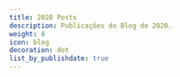 ```yaml
---
title: 2020 Posts
description: Publicações do Blog de 2020.
weight: 8
icon: blog
decoration: dot
list_by_publishdate: true
---
```

